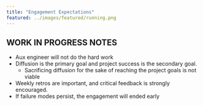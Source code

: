 ```yaml
---
title: "Engagement Expectations"
featured: ../images/featured/running.png
---
```


## WORK IN PROGRESS NOTES

- Aux engineer will not do the hard work
- Diffusion is the primary goal and project success is the secondary goal.
  - Sacrificing diffusion for the sake of reaching the project goals is not viable
- Weekly retros are important, and critical feedback is strongly encouraged.
- If failure modes persist, the engagement will ended early
